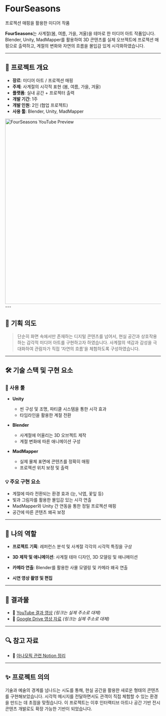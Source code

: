 #  FourSeasons 
프로젝션 매핑을 활용한 미디어 작품

**FourSeasons**는 사계절(봄, 여름, 가을, 겨울)을 테마로 한 미디어 아트 작품입니다.  
Blender, Unity, MadMapper를 활용하여 3D 콘텐츠를 실제 오브젝트에 프로젝션 매핑으로 출력하고, 계절의 변화와 자연의 흐름을 몰입감 있게 시각화하였습니다.

---

## 📌 프로젝트 개요

- **장르**: 미디어 아트 / 프로젝션 매핑
- **주제**: 사계절의 시각적 표현 (봄, 여름, 가을, 겨울)
- **플랫폼**: 실내 공간 + 프로젝터 출력
- **개발 기간**: 1주
- **개발 인원**: 2인  (협업 프로젝트)
- **사용 툴**: Blender, Unity, MadMapper
<a href="https://youtu.be/tkhlJgrF7c8" target="_blank">
  <img src="https://img.youtube.com/vi/tkhlJgrF7c8/maxresdefault.jpg" alt="FourSeasons YouTube Preview" width="600"/>
</a>
---

## 🎯 기획 의도

> 단순히 화면 속에서만 존재하는 디지털 콘텐츠를 넘어서, 현실 공간과 상호작용하는 감각적 미디어 아트를 구현하고자 하였습니다. 사계절의 색감과 감성을 극대화하여 관람자가 직접 ‘자연의 흐름’을 체험하도록 구성하였습니다.

---

## 🛠 기술 스택 및 구현 요소

### 🔧 사용 툴

- **Unity**  
  - 씬 구성 및 조명, 파티클 시스템을 통한 시각 효과  
  - 타임라인을 활용한 계절 전환

- **Blender**  
  - 사계절에 어울리는 3D 오브젝트 제작  
  - 계절 변화에 따른 애니메이션 구성

- **MadMapper**  
  - 실제 물체 표면에 콘텐츠를 정확히 매핑  
  - 프로젝션 위치 보정 및 출력

### 💡 주요 구현 요소

- 계절에 따라 전환되는 환경 효과 (눈, 낙엽, 꽃잎 등)
- 빛과 그림자를 활용한 몰입감 있는 시각 연출
- MadMapper와 Unity 간 연동을 통한 정밀 프로젝션 매핑
- 공간에 따른 콘텐츠 왜곡 보정

---

## 👤 나의 역할

- **프로젝트 기획**: 레퍼런스 분석 및 사계절 각각의 시각적 특징을 구상
- **3D 제작 및 애니메이션**: 사계절 테마 디자인, 3D 모델링 및 애니메이션
- **카메라 연출**: Blender를 활용한 사물 모델링 및 카메라 왜곡 연출

- **시연 영상 촬영 및 편집**

---

## 📸 결과물

- 🎥 [YouTube 결과 영상](https://youtu.be/tkhlJgrF7c8) *(링크는 실제 주소로 대체)*  
- 📂 [Google Drive 영상 자료](https://drive.google.com/file/d/1XljlmIJ9RaE212VBcE6cLzGSM-I_I4Vo/view?pli=1) *(링크는 실제 주소로 대체)*

---

## 🔍 참고 자료

- 📘 [아나모픽 관련 Notion 정리](https://www.notion.so/Anamorphic-1544b04e10ea80e69f7cc01acfe38713)

---

## ✨ 프로젝트 의의

기술과 예술의 경계를 넘나드는 시도를 통해, 현실 공간을 활용한 새로운 형태의 콘텐츠를 구현해보았습니다. 시각적 메시지를 전달하면서도 관객이 직접 체험할 수 있는 환경을 만드는 데 초점을 맞췄습니다. 이 프로젝트는 이후 인터랙티브 아트나 공간 기반 전시 콘텐츠 개발로도 확장 가능한 기반이 되었습니다.
